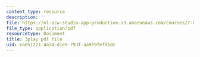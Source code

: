 ```yaml
---
content_type: resource
description: ''
file: https://ol-ocw-studio-app-production.s3.amazonaws.com/courses/7-012-introduction-to-biology-fall-2004/ea8512214a34d1e9793faa919fefdbdc_BAldLXDPWZM.pdf
file_type: application/pdf
resourcetype: Document
title: 3play pdf file
uid: ea851221-4a34-d1e9-793f-aa919fefdbdc
---
```

